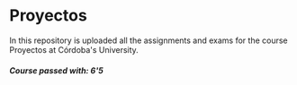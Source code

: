 # Proyectos
In this repository is uploaded all the assignments and exams for the course Proyectos at Córdoba's University.

##### Course passed with: 6'5
